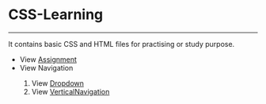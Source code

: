 # CSS-Learning
<hr>
It contains basic CSS and HTML files for practising or study purpose.
<ul>
  <li>View <a href="https://suubh.github.io/CSS-Learning/Assignment/index.html">Assignment</a> </li>
  <li>View Navigation</li>
  <ol>
    <li>View <a href="https://suubh.github.io/CSS-Learning/Tables/dropdown.html">Dropdown</a> </li>
    <li>View <a href="https://suubh.github.io/CSS-Learning/Tables/verticalnav.html">VerticalNavigation</a> </li>
  </ol>
</ul>
